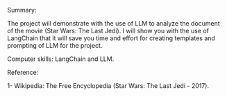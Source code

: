 Summary:

The project will demonstrate with the use of LLM to analyze the document of the movie (Star Wars: The Last Jedi). I will show you with the use of LangChain that it will save you time and effort for creating templates and prompting of LLM for the project.

Computer skills: LangChain and LLM.

Reference:

1-	Wikipedia: The Free Encyclopedia (Star Wars: The Last Jedi - 2017).
